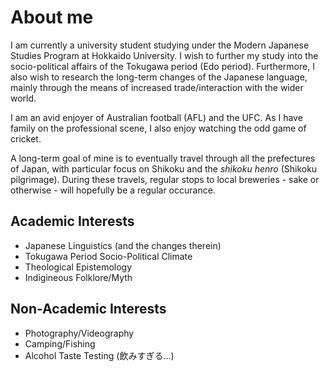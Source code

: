 # About me

I am currently a university student studying under the Modern Japanese Studies Program at Hokkaido University. I wish to further my study into the socio-political affairs of the Tokugawa period (Edo period). Furthermore, I also wish to research the long-term changes of the Japanese language, mainly through the means of increased trade/interaction with the wider world. 

I am an avid enjoyer of Australian football (AFL) and the UFC. As I have family on the professional scene, I also enjoy watching the odd game of cricket.

A long-term goal of mine is to eventually travel through all the prefectures of Japan, with particular focus on Shikoku and the *shikoku henro* (Shikoku pilgrimage). During these travels, regular stops to local breweries - sake or otherwise - will hopefully be a regular occurance. 

## Academic Interests

* Japanese Linguistics (and the changes therein)
* Tokugawa Period Socio-Political Climate
* Theological Epistemology
* Indigineous Folklore/Myth

## Non-Academic Interests

* Photography/Videography
* Camping/Fishing
* Alcohol Taste Testing (飲みすぎる...)
